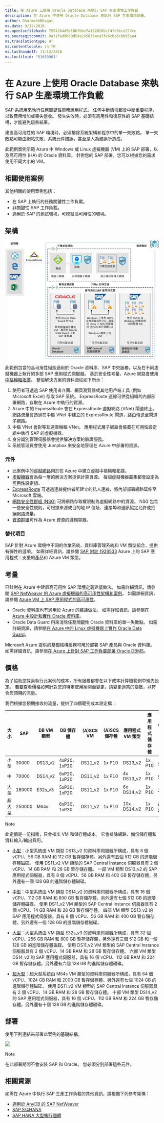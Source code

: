 ```yaml
---
title: 在 Azure 上使用 Oracle Database 來執行 SAP 生產環境工作負載
description: 在 Azure 中使用 Oracle Database 來執行 SAP 生產環境部署。
author: DharmeshBhagat
ms.date: 9/12/2018
ms.openlocfilehash: 75942b4d9b18b7bbe7a162826bcf4fe9ece22dce
ms.sourcegitcommit: 0a31fad9b68d54e2858314ca5fe6cba6c6b95ae4
ms.translationtype: HT
ms.contentlocale: zh-TW
ms.lasthandoff: 11/13/2018
ms.locfileid: "51610901"
---
```

# <a name="running-sap-production-workloads-using-an-oracle-database-on-azure"></a>在 Azure 上使用 Oracle Database 來執行 SAP 生產環境工作負載

SAP 系統用來執行任務關鍵性商務應用程式。 任何中斷情況都會中斷重要程序，以致費用增加或喪失營收。 發生失敗時，必須有高用性和復原性的 SAP 基礎結構，才能避免這些結果。

建置高可用性的 SAP 環境時，必須排除系統架構和程序中的單一失敗點。 單一失敗點可能由網站失敗、系統元件錯誤，甚至是人為錯誤所造成。

此範例案例示範 Azure 中 Windows 或 Linux 虛擬機器 (VM) 上的 SAP 部署，以及高可用性 (HA) 的 Oracle 資料庫。 針對您的 SAP 部署，您可以根據您的需求使用不同大小的 VM。

## <a name="relevant-use-cases"></a>相關使用案例

其他相關的使用案例包括：

* 在 SAP 上執行的任務關鍵性工作負載。
* 非關鍵性 SAP 工作負載。
* 適用於 SAP 的測試環境，可模擬高可用性的環境。

## <a name="architecture"></a>架構

![Azure 中 SAP 生產環境的架構概觀][architecture]

此範例包含的高可用性組態適用於 Oracle 資料庫、SAP 中央服務，以及在不同虛擬機器上執行的多部 SAP 應用程式伺服器。 基於安全性考量，Azure 網路會使用[中樞輪輻拓撲](/azure/architecture/reference-architectures/hybrid-networking/hub-spoke)。 整個解決方案的資料流程如下所示：

1. 使用者可透過 SAP 使用者介面、網頁瀏覽器或其他用戶端工具 (例如 Microsoft Excel) 存取 SAP 系統。 ExpressRoute 連線可供從組織的內部部署網路，存取在 Azure 中執行的資源。
2. Azure 中的 ExpressRoute 會在 ExpressRoute 虛擬網路 (VNet) 閘道終止。 網路流量會透過在中樞 VNet 中建立的 ExpressRoute 閘道，路由傳送至閘道子網路。
3. 中樞 VNet 會對等互連至輪輻 VNet。 應用程式層子網路會裝載在可用性設定組中執行 SAP 的虛擬機器。
4. 身分識別管理伺服器會提供解決方案的驗證服務。
5. 系統管理員會使用 Jumpbox 來安全地管理在 Azure 中部署的資源。

### <a name="components"></a>元件

* 此案例中的[虛擬網路](/azure/virtual-network/virtual-networks-overview)用於在 Azure 中建立虛擬中樞輪輻拓撲。
* [虛擬機器](/azure/virtual-machines/windows/overview)會為每一層的解決方案提供計算資源。 每個虛擬機器叢集都會設定為[可用性設定組](/azure/virtual-machines/windows/regions-and-availability#availability-sets)。
* [ExpressRoute](/azure/expressroute/expressroute-introduction) 可透過連線提供者所建立的私人連線，將內部部署網路延伸至 Microsoft 雲端。
* [網路安全性群組 (NSG)](/azure/virtual-network/security-overview) 可將網路存取權限制為虛擬網路中的資源。 NSG 包含一些安全性規則，可根據來源或目的地 IP 位址、連接埠和通訊協定允許或拒絕網路流量。 
* [資源群組](/azure/azure-resource-manager/resource-group-overview#resource-groups)可作為 Azure 資源的邏輯容器。

### <a name="alternatives"></a>替代項目

SAP 針對 Azure 環境中不同的作業系統、資料庫管理系統和 VM 類型組合，提供有彈性的選項。 如需詳細資訊，請參閱 [SAP 附註 1928533](https://launchpad.support.sap.com/#/notes/1928533) Azure 上的 SAP 應用程式︰支援的產品和 Azure VM 類型。

## <a name="considerations"></a>考量

已針對在 Azure 中建置高可用性 SAP 環境定義建議做法。 如需詳細資訊，請參閱 [SAP NetWeaver 的 Azure 虛擬機器的高可用性架構和案例](/azure/virtual-machines/workloads/sap/sap-high-availability-architecture-scenarios)。
如需詳細資訊，請參閱 [Azure VM 上 SAP 應用程式的高可用性](/azure/virtual-machines/workloads/sap/high-availability-guide)。
* Oracle 資料庫也有適用於 Azure 的建議做法。 如需詳細資訊，請參閱[在 Azure 中設計和實作 Oracle 資料庫](/azure/virtual-machines/workloads/oracle/oracle-design)。 
* Oracle Data Guard 用來消除任務關鍵性 Oracle 資料庫的單一失敗點。 如需詳細資訊，請參閱[在 Azure 中的 Linux 虛擬機器上實作 Oracle Data Guard](/azure/virtual-machines/workloads/oracle/configure-oracle-dataguard)。

Microsoft Azure 提供的基礎結構服務可用於部署 SAP 產品與 Oracle 資料庫。 如需詳細資訊，請參閱[在 Azure 上針對 SAP 工作負載部署 Oracle DBMS](/azure/virtual-machines/workloads/sap/dbms_guide_oracle)。

## <a name="pricing"></a>價格

為了協助您探索執行此案例的成本，所有服務都會在以下成本計算機範例中預先設定。 若要查看價格如何針對您的特定使用案例而變更，請變更適當的變數，以符合您預期的流量。

我們根據您預期接收的流量，提供了四個範例成本設定檔：

|大小|SAP|DB VM 類型|DB 儲存體|(A)SCS VM|(A)SCS 儲存體|應用程式 VM 類型|應用程式儲存體|Azure 價格計算機|
|----|----|-------|-------|-----|---|---|--------|---------------|
|小型|30000|DS13_v2|4xP20、1xP20|DS11_v2|1x P10|DS13_v2|1x P10|[小型](https://azure.com/e/45880ba0bfdf47d497851a7cf2650c7c)|
|中|70000|DS14_v2|6xP20、1xP20|DS11_v2|1x P10|4x DS13_v2|1x P10|[中型](https://azure.com/e/9a523f79591347ca9a48c3aaa1406f8a)|
大型|180000|E32s_v3|5xP30、1xP20|DS11_v2|1x P10|6x DS14_v2|1x P10|[大型](https://azure.com/e/f70fccf571e948c4b37d4fecc07cbf42)|
超大型|250000|M64s|6xP30、1xP30|DS11_v2|1x P10|10x DS14_v2|1x P10|[超大型](https://azure.com/e/58c636922cf94faf9650f583ff35e97b)|

> [!NOTE]
> 此定價是一份指南，只會指出 VM 和儲存體成本。 它會排除網路、備份儲存體和資料輸入/輸出費用。

* [小型](https://azure.com/e/45880ba0bfdf47d497851a7cf2650c7c)：小型系統由 VM 類型 DS13_v2 的資料庫伺服器所構成，具有 8 個 vCPU、56 GB RAM 和 112 GB 暫存儲存體，另外還有五個 512 GB 的進階儲存體磁碟。 使用 DS11_v2 VM 類型的 SAP Central Instance 伺服器具有 2 個 vCPU、14 GB RAM 和 28 GB 暫存儲存體。 一部 VM 類型 DS13_v2 的 SAP 應用程式伺服器，具有 8 個 vCPU、56 GB RAM 和 400 GB 暫存儲存體，另外還有一個 128 GB 的進階儲存體磁碟。

* [中型](https://azure.com/e/9a523f79591347ca9a48c3aaa1406f8a)：中型系統由 VM 類型 DS14_v2 的資料庫伺服器所構成，具有 16 個 vCPU、112 GB RAM 和 800 GB 暫存儲存體，另外還有七個 512 GB 的進階儲存體磁碟。 使用 DS11_v2 VM 類型的 SAP Central Instance 伺服器具有 2 個 vCPU、14 GB RAM 和 28 GB 暫存儲存體。 四部 VM 類型 DS13_v2 的 SAP 應用程式伺服器，具有 8 個 vCPU、56 GB RAM 和 400 GB 暫存儲存體，另外還有一個 128 GB 的進階儲存體磁碟。

* [大型](https://azure.com/e/f70fccf571e948c4b37d4fecc07cbf42)：大型系統由 VM 類型 E32s_v3 的資料庫伺服器所構成，具有 32 個 vCPU、256 GB RAM 和 800 GB 暫存儲存體，另外還有三個 512 GB 和一個 128 GB 的進階儲存體磁碟。 使用 DS11_v2 VM 類型的 SAP Central Instance 伺服器具有 2 個 vCPU、14 GB RAM 和 28 GB 暫存儲存體。 六部 VM 類型 DS14_v2 的 SAP 應用程式伺服器，具有 16 個 vCPU、112 GB RAM 和 224 GB 暫存儲存體，另外還有六個 128 GB 的進階儲存體磁碟。

* [超大型](https://azure.com/e/58c636922cf94faf9650f583ff35e97b)：超大型系統由 M64s VM 類型的資料庫伺服器所構成，具有 64 個 vCPU、1024 GB RAM 和 2000 GB 暫存儲存體，另外還有七個 1024 GB 的進階儲存體磁碟。 使用 DS11_v2 VM 類型的 SAP Central Instance 伺服器具有 2 個 vCPU、14 GB RAM 和 28 GB 暫存儲存體。 十部 VM 類型 DS14_v2 的 SAP 應用程式伺服器，具有 16 個 vCPU、112 GB RAM 和 224 GB 暫存儲存體，另外還有十個 128 GB 的進階儲存體磁碟。

## <a name="deployment"></a>部署

使用下列連結來部署此案例的基礎結構。

<a
href="https://portal.azure.com/#create/Microsoft.Template/uri/https%3A%2F%2Fraw.githubusercontent.com%2Fmspnp%2Fsolution-architectures%2Fmaster%2Fapps%2Fsap-3tier-distributed-ora%2Fazuredeploy.json" target="_blank">
    <img src="https://azuredeploy.net/deploybutton.png"/>
</a>

> [!NOTE]
> 在此部署期間不會安裝 SAP 和 Oracle。 您必須分別部署這些元件。

## <a name="related-resources"></a>相關資源

如需在 Azure 中執行 SAP 生產工作負載的其他資訊，請檢閱下列參考架構：
* [適用於 AnyDB 的 SAP NetWeaver](/azure/architecture/reference-architectures/sap/sap-netweaver) 
* [SAP S/4HANA](/azure/architecture/reference-architectures/sap/sap-s4hana)
* [SAP HANA 大型執行個體](/azure/architecture/reference-architectures/sap/hana-large-instances)

<!-- links -->
[architecture]: media/architecture-sap-production.png
